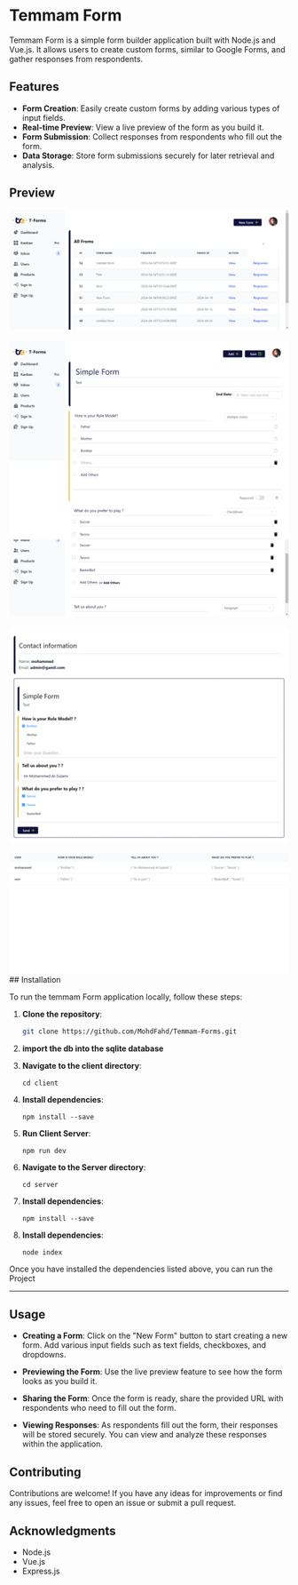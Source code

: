 # Temmam Form

Temmam Form is a simple form builder application built with Node.js and Vue.js. It allows users to create custom forms, similar to Google Forms, and gather responses from respondents.

## Features

- **Form Creation**: Easily create custom forms by adding various types of input fields.
- **Real-time Preview**: View a live preview of the form as you build it.
- **Form Submission**: Collect responses from respondents who fill out the form.
- **Data Storage**: Store form submissions securely for later retrieval and analysis.

## Preview

<div style="text-align: center;">
    <img src="imgs/main.png" />
    <br />
    <br />
    <img src="imgs/insertForm.png" />
    <br />
    <br />
    <img src="imgs/Test.png" />
    <br />
    <br />
    <img src="imgs/response.png" />

</div>
## Installation

To run the temmam Form application locally, follow these steps:

1. **Clone the repository**:

   ```bash
   git clone https://github.com/MohdFahd/Temmam-Forms.git
   ```

2. **import the db into the sqlite database**

3. **Navigate to the client directory**:

   ```
   cd client
   ```

4. **Install dependencies**:

   ```
   npm install --save
   ```

5. **Run Client Server**:

   ```
   npm run dev
   ```

6. **Navigate to the Server directory**:

   ```
   cd server
   ```

7. **Install dependencies**:

   ```
   npm install --save
   ```

8. **Install dependencies**:

   ```
   node index
   ```

Once you have installed the dependencies listed above, you can run the Project

---

## Usage

- **Creating a Form**: Click on the "New Form" button to start creating a new form. Add various input fields such as text fields, checkboxes, and dropdowns.

- **Previewing the Form**: Use the live preview feature to see how the form looks as you build it.

- **Sharing the Form**: Once the form is ready, share the provided URL with respondents who need to fill out the form.

- **Viewing Responses**: As respondents fill out the form, their responses will be stored securely. You can view and analyze these responses within the application.

## Contributing

Contributions are welcome! If you have any ideas for improvements or find any issues, feel free to open an issue or submit a pull request.

## Acknowledgments

- Node.js
- Vue.js
- Express.js

